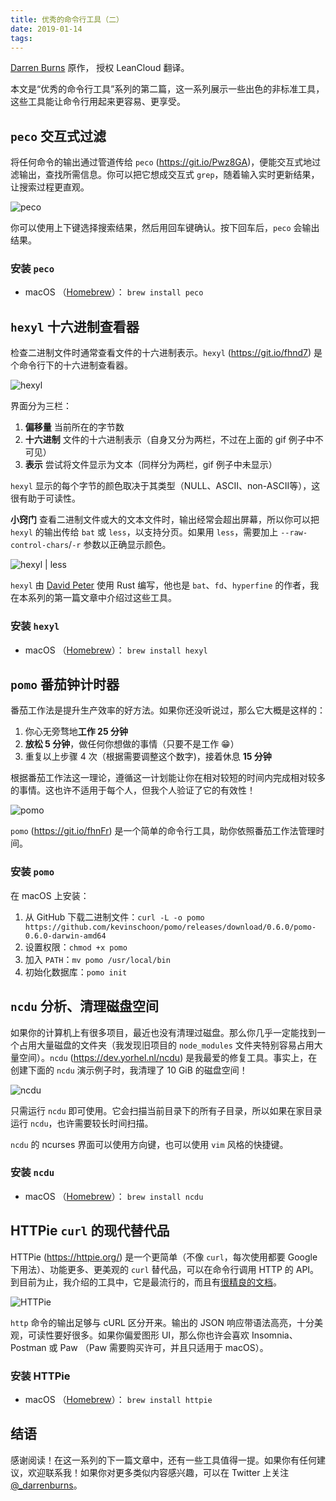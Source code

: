 ```yaml
---
title: 优秀的命令行工具（二）
date: 2019-01-14
tags:
---
```



[Darren Burns] 原作， 授权 LeanCloud 翻译。

[Darren Burns]: https://darrenburns.net/posts/more-tools/

本文是“优秀的命令行工具”系列的第二篇，这一系列展示一些出色的非标准工具，这些工具能让命令行用起来更容易、更享受。

## `peco` 交互式过滤

将任何命令的输出通过管道传给 `peco` (<https://git.io/Pwz8GA>)，便能交互式地过滤输出，查找所需信息。你可以把它想成交互式 `grep`，随着输入实时更新结果，让搜索过程更直观。

![peco](https://darrenburns.net/peco-processes-e31d5338bae787510ce8e39ad394bdb0.gif)

你可以使用上下键选择搜索结果，然后用回车键确认。按下回车后，`peco` 会输出结果。

### 安装 `peco`

- macOS （[Homebrew]）： `brew install peco`

[Homebrew]: https://brew.sh/

## `hexyl` 十六进制查看器

检查二进制文件时通常查看文件的十六进制表示。`hexyl` (https://git.io/fhnd7) 是个命令行下的十六进制查看器。

![hexyl](https://darrenburns.net/hexyl-no-less-95d319279084793ad8bba3e3fd6acf2d.gif)

界面分为三栏：

1. **偏移量** 当前所在的字节数
2. **十六进制** 文件的十六进制表示（自身又分为两栏，不过在上面的 gif 例子中不可见）
3. **表示** 尝试将文件显示为文本（同样分为两栏，gif 例子中未显示）

`hexyl` 显示的每个字节的颜色取决于其类型（NULL、ASCII、non-ASCII等），这很有助于可读性。

**小窍门** 查看二进制文件或大的文本文件时，输出经常会超出屏幕，所以你可以把 `hexyl` 的输出传给 `bat` 或 `less`，以支持分页。如果用 `less`，需要加上 `--raw-control-chars`/`-r` 参数以正确显示颜色。

![hexyl | less](https://darrenburns.net/hexyl-with-less-583b828440ed738443efc8e63fe5bda3.gif)

`hexyl` 由 [David Peter] 使用 Rust 编写，他也是 `bat`、`fd`、`hyperfine` 的作者，我在本系列的第一篇文章中介绍过这些工具。

[David Peter]: https://github.com/sharkdp

### 安装 `hexyl`

- macOS （[Homebrew]）： `brew install hexyl`

## `pomo` 番茄钟计时器

番茄工作法是提升生产效率的好方法。如果你还没听说过，那么它大概是这样的：

1. 你心无旁骛地**工作 25 分钟**
2. **放松 5 分钟**，做任何你想做的事情（只要不是工作 😁）
3. 重复以上步骤 4 次（根据需要调整这个数字)，接着休息 **15 分钟**

根据番茄工作法这一理论，遵循这一计划能让你在相对较短的时间内完成相对较多的事情。这也许不适用于每个人，但我个人验证了它的有效性！

![pomo](https://darrenburns.net/pomo-2a74022e8fdf4e05976d9f04ef381f4c.gif)

`pomo` (<https://git.io/fhnFr>) 是一个简单的命令行工具，助你依照番茄工作法管理时间。

### 安装 `pomo`

在 macOS 上安装：

1. 从 GitHub 下载二进制文件：`curl -L -o pomo https://github.com/kevinschoon/pomo/releases/download/0.6.0/pomo-0.6.0-darwin-amd64`
2. 设置权限：`chmod +x pomo`
3. 加入 `PATH`：`mv pomo /usr/local/bin`
4. 初始化数据库：`pomo init`

## `ncdu` 分析、清理磁盘空间

如果你的计算机上有很多项目，最近也没有清理过磁盘。那么你几乎一定能找到一个占用大量磁盘的文件夹（我发现旧项目的 `node_modules` 文件夹特别容易占用大量空间）。`ncdu` (https://dev.yorhel.nl/ncdu) 是我最爱的修复工具。事实上，在创建下面的 `ncdu` 演示例子时，我清理了 10 GiB 的磁盘空间！

![ncdu](https://darrenburns.net/ncdu-d9e7172fd2a64a0ca6205f0de2f17b7a.gif)

只需运行 `ncdu` 即可使用。它会扫描当前目录下的所有子目录，所以如果在家目录运行 `ncdu`，也许需要较长时间扫描。

`ncdu` 的 ncurses 界面可以使用方向键，也可以使用 `vim` 风格的快捷键。

### 安装 `ncdu`

- macOS （[Homebrew]）： `brew install ncdu`

## HTTPie `curl` 的现代替代品

HTTPie (<https://httpie.org/>) 是一个更简单（不像 `curl`，每次使用都要 Google 下用法）、功能更多、更美观的 `curl` 替代品，可以在命令行调用 HTTP 的 API。到目前为止，我介绍的工具中，它是最流行的，而且有[很精良的文档]。

[很精良的文档]: https://httpie.org/doc

![HTTPie](https://darrenburns.net/httpie-45e43f1f800784a18fcdbf1b089b9513.gif)

`http` 命令的输出足够与 cURL 区分开来。输出的 JSON 响应带语法高亮，十分美观，可读性要好很多。如果你偏爱图形 UI，那么你也许会喜欢 Insomnia、Postman 或 Paw （Paw 需要购买许可，并且只适用于 macOS）。

### 安装 HTTPie

- macOS （[Homebrew]）： `brew install httpie`

## 结语

感谢阅读！在这一系列的下一篇文章中，还有一些工具值得一提。如果你有任何建议，欢迎联系我！如果你对更多类似内容感兴趣，可以在 Twitter 上关注 [@_darrenburns]。

[@_darrenburns]: https://twitter.com/_darrenburns
